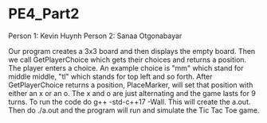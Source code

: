 # PE4_Part2
Person 1: Kevin Huynh
Person 2: Sanaa Otgonabayar

Our program creates a 3x3 board and then displays the empty board. Then we call GetPlayerChoice which gets their choices and returns a position. The player enters a choice. An example choice is "mm" which stand for middle middle, "tl" which stands for top left and so forth. After GetPlayerChoice returns a position, PlaceMarker, will set that position with either an x or an o. The x and o are just alternating and the game lasts for 9 turns. To run the code do g++ -std-c++17 -Wall. This will create the a.out. Then do ./a.out and the program will run and simulate the Tic Tac Toe game.
